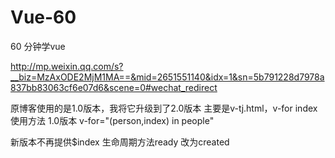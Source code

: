 # Vue-60
60 分钟学vue

http://mp.weixin.qq.com/s?__biz=MzAxODE2MjM1MA==&mid=2651551140&idx=1&sn=5b791228d7978a837bb83063cf6e07d6&scene=0#wechat_redirect

原博客使用的是1.0版本，我将它升级到了2.0版本
主要是v-tj.html，v-for index 使用方法
1.0版本
v-for="(person,index) in people"

新版本不再提供$index
生命周期方法ready 改为created
